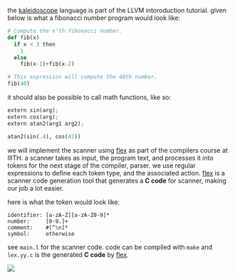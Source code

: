 the [kaleidoscope] language is part of the LLVM intoroduction tutorial.
given below is what a fibonacci number program would look like:

```python
# Compute the x'th fibonacci number.
def fib(x)
  if x < 3 then
    1
  else
    fib(x-1)+fib(x-2)

# This expression will compute the 40th number.
fib(40)
```

it should also be possible to call math functions, like so:

```python
extern sin(arg);
extern cos(arg);
extern atan2(arg1 arg2);

atan2(sin(.4), cos(42))
```

we will implement the scanner using [flex] as part of the compilers
course at IIITH. a scanner takes as input, the program text, and
processes it into tokens for the next stage of the compiler, parser.
we use regular expressions to define each token type, and the associated
action. [flex] is a scanner code generation tool that generates a
**C code** for scanner, making our job a lot easier.

here is what the token would look like:

```text
identifier: [a-zA-Z][a-zA-Z0-9]*
number:     [0-9.]+
comment:    #[^\n]*
symbol:     otherwise
```

see `main.l` for the scanner code. code can be compiled with `make`
and `lex.yy.c` is the generated **C code** by [flex].

![](https://ga-beacon.deno.dev/G-G1E8HNDZYY:v51jklKGTLmC3LAZ4rJbIQ/github.com/moocf/kaleidoscope.compiler)

[kaleidoscope]: https://llvm.org/docs/tutorial/MyFirstLanguageFrontend/LangImpl01.html
[flex]: https://github.com/westes/flex
